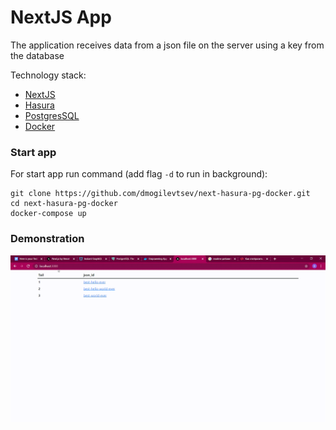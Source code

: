 # NextJS App

The application receives data from a json file on the server using a key from the database

Technology stack:
- [NextJS](https://nextjs.org/)
- [Hasura](https://hasura.io/)
- [PostgresSQL](https://www.postgresql.org/)
- [Docker](https://www.docker.com/)

### Start app
For start app run command (add flag `-d` to run in background):
```shell
git clone https://github.com/dmogilevtsev/next-hasura-pg-docker.git
cd next-hasura-pg-docker
docker-compose up
```

### Demonstration
![gif](https://github.com/dmogilevtsev/next-hasura-pg-docker/blob/main/demonstration.gif)